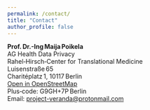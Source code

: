 ```yaml
---
permalink: /contact/
title: "Contact"
author_profile: false
---
```

<head>
  <!-- Leaflet CSS & JS -->
  <link rel="stylesheet"
        href="https://unpkg.com/leaflet@1.9.4/dist/leaflet.css"
        integrity="sha256-p4NxAoJBhIIN+hmNHrzRCf9tD/miZyoHS5obTRR9BMY="
        crossorigin=""/>
  <script src="https://unpkg.com/leaflet@1.9.4/dist/leaflet.js"
          integrity="sha256-20nQCchB9co0qIjJZRGuk2/Z9VM+kNiyxNV1lvTlZBo="
          crossorigin=""></script>

  <style>
    /* Height for the map container */
    #map { height: 330px; }
  </style>
</head>

<!-- ==================== CONTACT DETAILS ==================== -->
<i class="fa-li fas fa-map-marker fa-2x" aria-hidden="true"></i>
<strong>Prof. Dr.-Ing Maija Poikela</strong><br>
AG Health Data Privacy<br>
Rahel‑Hirsch‑Center for Translational Medicine<br>
Luisenstraße 65<br>
Charitéplatz 1, 10117 Berlin<br>
<a href="https://www.openstreetmap.org/directions?from=&to=52.5268647%2C13.3787751"
   target="_blank" rel="noopener noreferrer">
  Open in OpenStreetMap
</a><br>
Plus‑code: G9GH+7P Berlin<br>
Email: <a href="mailto:project-veranda@protonmail.com">project-veranda@protonmail.com</a>

<!-- ==================== MAP ==================== -->
<i class="fa-li fas fa-compass fa-2x" aria-hidden="true"></i>
<div id="map"></div>

<script>
  // ----- UPDATED COORDINATES (Rahel‑Hirsch‑Center) -----
  const loc = [52.5268647, 13.3787751];   // latitude, longitude

  // Initialise the map centred on the new location
  const map = L.map('map').setView(loc, 16);

  // Load OpenStreetMap tiles
  L.tileLayer('https://tile.openstreetmap.org/{z}/{x}/{y}.png', {
    maxZoom: 19,
    attribution: '&copy; <a href="http://www.openstreetmap.org/copyright">OpenStreetMap</a>'
  }).addTo(map);

  // Marker at the exact point
  const marker = L.marker(loc).addTo(map);

  // Popup with the full address (helps confirm the spot)
  const addressHtml = `
    <strong>Prof. Dr.-Ing Maija Poikela</strong><br>
    AG Health Data Privacy<br>
    Rahel‑Hirsch‑Center for Translational Medicine<br>
    Luisenstraße 65<br>
    Charitéplatz 1, 10117 Berlin
  `;
  marker.bindPopup(addressHtml).openPopup();   // opens automatically on page load
</script>
